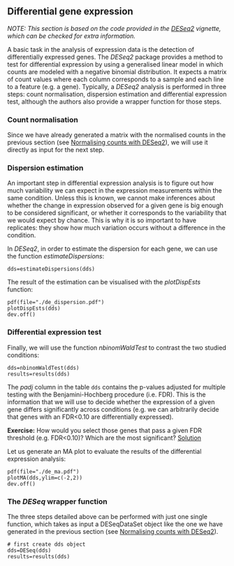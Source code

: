

## Differential gene expression
*NOTE: This section is based on the code provided in the [DESeq2](http://www.bioconductor.org/packages/2.13/bioc/html/DESeq2.html) vignette, which can be checked for extra information.*

A basic task in the analysis of expression data is the detection of differentially expressed genes. The *DESeq2* package provides a method to test for differential expression by using a generalised linear model in which counts are modeled with a negative binomial distribution. It expects a matrix of count values where each column corresponds to a sample and each line to a feature (e.g. a gene). Typically, a *DESeq2* analysis is performed in three steps: count normalisation, dispersion estimation and differential expression test, although the authors also provide a wrapper function for those steps.

### Count normalisation
Since we have already generated a matrix with the normalised counts in the previous section (see [Normalising counts with DESeq2](https://github.com/barzine/TeachingMaterial/blob/Cancer-Genomics-07-2014/doc/25.normalising.md#with-deseq2)), we will use it directly as input for the next step.

### Dispersion estimation
An important step in differential expression analysis is to figure out how much variability we can expect in the expression measurements within the same condition. Unless this is known, we cannot make inferences about whether the change in expression observed for a given gene is big enough to be considered significant, or whether it corresponds to the variability that we would expect by chance. This is why it is so important to have replicates: they show how much variation occurs without a difference in the condition.

In *DESeq2*, in order to estimate the dispersion for each gene, we can use the function *estimateDispersions*:
```rconsole
dds=estimateDispersions(dds)
```

The result of the estimation can be visualised with the *plotDispEsts* function:
```rconsole
pdf(file="./de_dispersion.pdf")
plotDispEsts(dds)
dev.off()
```

### Differential expression test
Finally, we will use the function *nbinomWaldTest* to contrast the two studied conditions:

```rconsole
dds=nbinomWaldTest(dds)
results=results(dds)
```

The *padj* column in the table `dds` contains the p-values adjusted for multiple testing with the Benjamini-Hochberg procedure (i.e. FDR). This is the information that we will use to decide whether the expression of a given gene differs significantly across conditions (e.g. we can arbitrarily decide that genes with an FDR<0.10 are differentially expressed).

**Exercise:** How would you select those genes that pass a given FDR threshold (e.g. FDR<0.10)? Which are the most significant?
[Solution](https://github.com/barzine/TeachingMaterial/blob/Cancer-Genomics-07-2014/solutions/_de_ex1.md)

Let us generate an MA plot to evaluate the results of the differential expression analysis:
```rconsole
pdf(file="./de_ma.pdf")
plotMA(dds,ylim=c(-2,2))
dev.off()
```

### The *DESeq* wrapper function
The three steps detailed above can be performed with just one single function, which takes as input a DESeqDataSet object like the one we have generated in the previous section (see [Normalising counts with DESeq2](25.normalising.md#with-deseq2)).
```rconsole
# first create dds object
dds=DESeq(dds)
results=results(dds)
```

